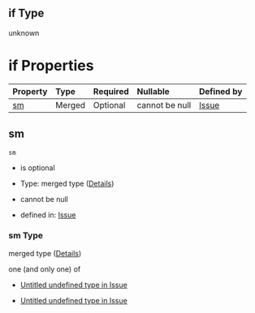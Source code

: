 ## if Type

unknown

# if Properties

| Property  | Type   | Required | Nullable       | Defined by                                                                                                                                                                       |
| :-------- | :----- | :------- | :------------- | :------------------------------------------------------------------------------------------------------------------------------------------------------------------------------- |
| [sm](#sm) | Merged | Optional | cannot be null | [Issue](issue-defs-metadata-allof-0-if-properties-sm.md "https://impresso.github.io/impresso-schemas/json/canonical/issue.schema.json#/$defs/metadata/allOf/0/if/properties/sm") |

## sm



`sm`

*   is optional

*   Type: merged type ([Details](issue-defs-metadata-allof-0-if-properties-sm.md))

*   cannot be null

*   defined in: [Issue](issue-defs-metadata-allof-0-if-properties-sm.md "https://impresso.github.io/impresso-schemas/json/canonical/issue.schema.json#/$defs/metadata/allOf/0/if/properties/sm")

### sm Type

merged type ([Details](issue-defs-metadata-allof-0-if-properties-sm.md))

one (and only one) of

*   [Untitled undefined type in Issue](issue-defs-metadata-allof-0-if-properties-sm-oneof-0.md "check type definition")

*   [Untitled undefined type in Issue](issue-defs-metadata-allof-0-if-properties-sm-oneof-1.md "check type definition")
